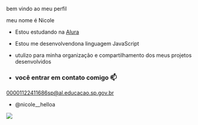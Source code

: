 bem vindo ao meu perfil

meu nome é Nicole 

- Estou estudando na [Alura](https://www.alura.com.br)
-  Estou me desenvolvendona linguagem JavaScript
- utulizo para minha organização e compartilhamento dos meus projetos desenvolvidos

- ### você entrar em contato comigo 📫

00001122411686sp@al.educacao.sp.gov.br

- @nicole__helloa

![](  https://media1.tenor.com/m/BY-4cJ3NSrcAAAAd/sus-suspicious.gif)














